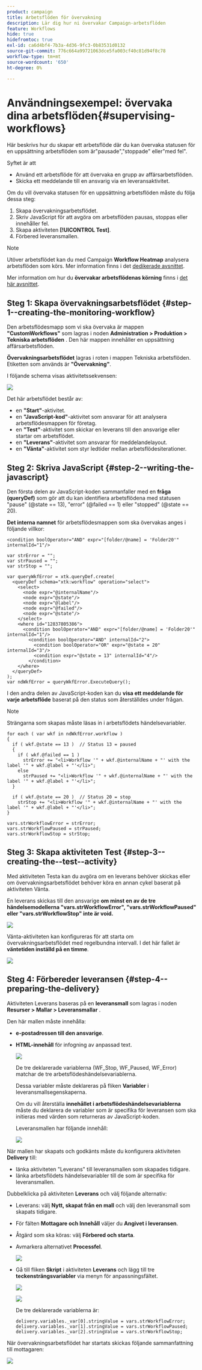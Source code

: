 ```yaml
---
product: campaign
title: Arbetsflöden för övervakning
description: Lär dig hur ni övervakar Campaign-arbetsflöden
feature: Workflows
hide: true
hidefromtoc: true
exl-id: ca6d4bf4-7b3a-4d36-9fc3-0b83531d0132
source-git-commit: 776c664a99721063dce5fa003cf40c81d94f8c78
workflow-type: tm+mt
source-wordcount: '650'
ht-degree: 0%

---
```


# Användningsexempel: övervaka dina arbetsflöden{#supervising-workflows}



Här beskrivs hur du skapar ett arbetsflöde där du kan övervaka statusen för en uppsättning arbetsflöden som är&quot;pausade&quot;,&quot;stoppade&quot; eller&quot;med fel&quot;.

Syftet är att

* Använd ett arbetsflöde för att övervaka en grupp av affärsarbetsflöden.
* Skicka ett meddelande till en ansvarig via en leveransaktivitet.

Om du vill övervaka statusen för en uppsättning arbetsflöden måste du följa dessa steg:

1. Skapa övervakningsarbetsflödet.
1. Skriv JavaScript för att avgöra om arbetsflöden pausas, stoppas eller innehåller fel.
1. Skapa aktiviteten **[!UICONTROL Test]**.
1. Förbered leveransmallen.

>[!NOTE]
>
>Utöver arbetsflödet kan du med Campaign **Workflow Heatmap** analysera arbetsflöden som körs. Mer information finns i det [dedikerade avsnittet](heatmap.md).
>
>Mer information om hur du **övervakar arbetsflödenas körning** finns i [det här avsnittet](monitoring-workflow-execution.md).

## Steg 1: Skapa övervakningsarbetsflödet {#step-1--creating-the-monitoring-workflow}

Den arbetsflödesmapp som vi ska övervaka är mappen **&quot;CustomWorkflows&quot;** som lagras i noden **Administration > Produktion > Tekniska arbetsflöden** . Den här mappen innehåller en uppsättning affärsarbetsflöden.

**Övervakningsarbetsflödet** lagras i roten i mappen Tekniska arbetsflöden. Etiketten som används är **&quot;Övervakning&quot;**.

I följande schema visas aktivitetssekvensen:

![](assets/uc_monitoring_workflow_overview.png)

Det här arbetsflödet består av:

* en **&quot;Start&quot;**-aktivitet.
* en **&quot;JavaScript-kod&quot;**-aktivitet som ansvarar för att analysera arbetsflödesmappen för företag.
* en **&quot;Test&quot;**-aktivitet som skickar en leverans till den ansvarige eller startar om arbetsflödet.
* en **&quot;Leverans&quot;**-aktivitet som ansvarar för meddelandelayout.
* en **&quot;Vänta&quot;**-aktivitet som styr ledtider mellan arbetsflödesiterationer.

## Steg 2: Skriva JavaScript {#step-2--writing-the-javascript}

Den första delen av JavaScript-koden sammanfaller med en **fråga (queryDef)** som gör att du kan identifiera arbetsflödena med statusen &quot;pause&quot; (@state == 13), &quot;error&quot; (@failed == 1) eller &quot;stopped&quot; (@state == 20).

**Det interna namnet** för arbetsflödesmappen som ska övervakas anges i följande villkor:

```
<condition boolOperator="AND" expr="[folder/@name] = 'Folder20'" internalId="1"/>
```

```
var strError = "";
var strPaused = "";
var strStop = "";

var queryWkfError = xtk.queryDef.create(
  <queryDef schema="xtk:workflow" operation="select">
    <select>
      <node expr="@internalName"/>
      <node expr="@state"/>
      <node expr="@label"/>
      <node expr="@failed"/>
      <node expr="@state"/>   
    </select>
    <where id="12837805386">
      <condition boolOperator="AND" expr="[folder/@name] = 'Folder20'" internalId="1"/>
        <condition boolOperator="AND" internalId="2">
          <condition boolOperator="OR" expr="@state = 20" internalId="3"/>
          <condition expr="@state = 13" internalId="4"/>
        </condition>  
    </where>
  </queryDef>
);
var ndWkfError = queryWkfError.ExecuteQuery(); 
```

I den andra delen av JavaScript-koden kan du **visa ett meddelande för varje arbetsflöde** baserat på den status som återställdes under frågan.

>[!NOTE]
>
>Strängarna som skapas måste läsas in i arbetsflödets händelsevariabler.

```
for each ( var wkf in ndWkfError.workflow ) 
{
  if ( wkf.@state == 13 )  // Status 13 = paused
  {
    if ( wkf.@failed == 1 )
      strError += "<li>Workflow '" + wkf.@internalName + "' with the label '" + wkf.@label + "'</li>";
    else
      strPaused += "<li>Workflow '" + wkf.@internalName + "' with the label '" + wkf.@label + "'</li>";
  }
  
  if ( wkf.@state == 20 )  // Status 20 = stop
    strStop += "<li>Workflow '" + wkf.@internalName + "' with the label '" + wkf.@label + "'</li>";
}

vars.strWorkflowError = strError;
vars.strWorkflowPaused = strPaused;
vars.strWorkflowStop = strStop;
```

## Steg 3: Skapa aktiviteten Test {#step-3--creating-the--test--activity}

Med aktiviteten Testa kan du avgöra om en leverans behöver skickas eller om övervakningsarbetsflödet behöver köra en annan cykel baserat på aktiviteten Vänta.

En leverans skickas till den ansvarige **om minst en av de tre händelsemodellerna &quot;vars.strWorkflowError&quot;, &quot;vars.strWorkflowPaused&quot; eller &quot;vars.strWorkflowStop&quot; inte är void.**

![](assets/uc_monitoring_workflow_test.png)

Vänta-aktiviteten kan konfigureras för att starta om övervakningsarbetsflödet med regelbundna intervall. I det här fallet är **väntetiden inställd på en timme**.

![](assets/uc_monitoring_workflow_attente.png)

## Steg 4: Förbereder leveransen {#step-4--preparing-the-delivery}

Aktiviteten Leverans baseras på en **leveransmall** som lagras i noden **Resurser > Mallar > Leveransmallar** .

Den här mallen måste innehålla:

* **e-postadressen till den ansvarige**.
* **HTML-innehåll** för infogning av anpassad text.

  ![](assets/uc_monitoring_workflow_variables_diffusion.png)

  De tre deklarerade variablerna (WF_Stop, WF_Paused, WF_Error) matchar de tre arbetsflödeshändelsevariablerna.

  Dessa variabler måste deklareras på fliken **Variabler** i leveransmallsegenskaperna.

  Om du vill återställa **innehållet i arbetsflödeshändelsevariablerna** måste du deklarera de variabler som är specifika för leveransen som ska initieras med värden som returneras av JavaScript-koden.

  Leveransmallen har följande innehåll:

  ![](assets/uc_monitoring_workflow_model_diffusion.png)

När mallen har skapats och godkänts måste du konfigurera aktiviteten **Delivery** till:

* länka aktiviteten &quot;Leverans&quot; till leveransmallen som skapades tidigare.
* länka arbetsflödets händelsevariabler till de som är specifika för leveransmallen.

Dubbelklicka på aktiviteten **Leverans** och välj följande alternativ:

* Leverans: välj **Nytt, skapat från en mall** och välj den leveransmall som skapats tidigare.
* För fälten **Mottagare och Innehåll** väljer du **Angivet i leveransen**.
* Åtgärd som ska köras: välj **Förbered och starta**.
* Avmarkera alternativet **Processfel**.

  ![](assets/uc_monitoring_workflow_optionmodel.png)

* Gå till fliken **Skript** i aktiviteten **Leverans** och lägg till tre **teckensträngsvariabler** via menyn för anpassningsfältet.

  ![](assets/uc_monitoring_workflow_selectlinkvariables.png)

  ![](assets/uc_monitoring_workflow_linkvariables.png)

  De tre deklarerade variablerna är:

  ```
  delivery.variables._var[0].stringValue = vars.strWorkflowError;
  delivery.variables._var[1].stringValue = vars.strWorkflowPaused;
  delivery.variables._var[2].stringValue = vars.strWorkflowStop; 
  ```

När övervakningsarbetsflödet har startats skickas följande sammanfattning till mottagaren:

![](assets/uc_monitoring_workflow_mailfinal.png)
